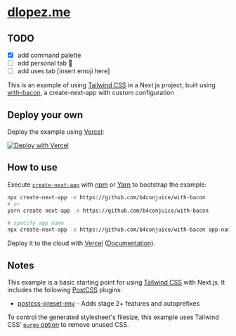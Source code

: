 # [dlopez.me](https://dlopez.me)

## TODO

- [x] add command palette
- [ ] add personal tab 🥓
- [ ] add uses tab [insert emoji here]

This is an example of using [Tailwind CSS](https://tailwindcss.com) in a Next.js project, built using [with-bacon](https://github.com/b4conjuice/with-bacon), a create-next-app with custom configuration

## Deploy your own

Deploy the example using [Vercel](https://vercel.com):

[![Deploy with Vercel](https://vercel.com/button)](https://vercel.com/import/project?template=https://github.com/b4conjuice/with-bacon)

## How to use

Execute [`create-next-app`](https://github.com/vercel/next.js/tree/canary/packages/create-next-app) with [npm](https://docs.npmjs.com/cli/init) or [Yarn](https://yarnpkg.com/lang/en/docs/cli/create/) to bootstrap the example:

```bash
npx create-next-app -e https://github.com/b4conjuice/with-bacon
# or
yarn create next-app -e https://github.com/b4conjuice/with-bacon
```

```bash
# specify app name
npx create-next-app -e https://github.com/b4conjuice/with-bacon app-name
```

Deploy it to the cloud with [Vercel](https://vercel.com/import?filter=next.js&utm_source=github&utm_medium=readme&utm_campaign=next-example) ([Documentation](https://nextjs.org/docs/deployment)).

## Notes

This example is a basic starting point for using [Tailwind CSS](https://tailwindcss.com) with Next.js. It includes the following [PostCSS](https://github.com/postcss/postcss) plugins:

- [postcss-preset-env](https://preset-env.cssdb.org/) - Adds stage 2+ features and autoprefixes

To control the generated stylesheet's filesize, this example uses Tailwind CSS' [`purge` option](https://tailwindcss.com/docs/controlling-file-size/#removing-unused-css) to remove unused CSS.
